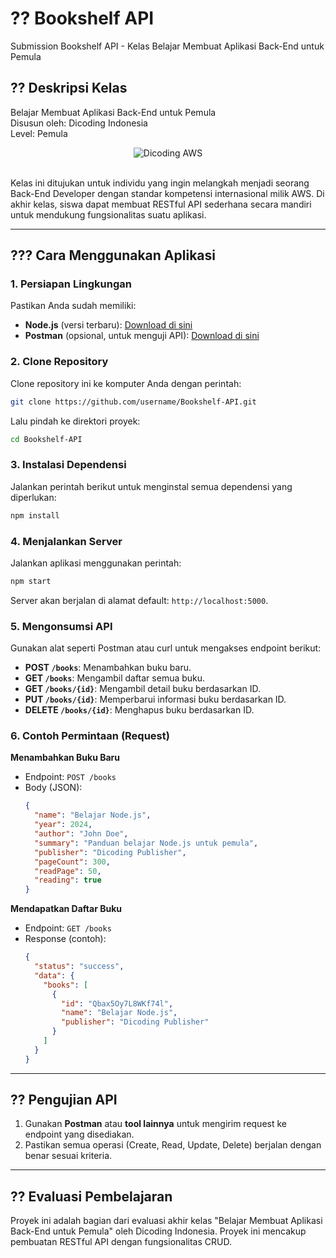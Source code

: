 
# ?? Bookshelf API

Submission Bookshelf API - Kelas Belajar Membuat Aplikasi Back-End untuk Pemula

## ?? Deskripsi Kelas

Belajar Membuat Aplikasi Back-End untuk Pemula <br>
Disusun oleh: Dicoding Indonesia <br>
Level: Pemula

<div align="center">
  <img src="https://user-images.githubusercontent.com/95717485/225231893-e59de44d-0d3e-4e79-971b-a4d494565a74.png" alt="Dicoding AWS">
</div>

<br>

Kelas ini ditujukan untuk individu yang ingin melangkah menjadi seorang Back-End Developer dengan standar kompetensi internasional milik AWS. Di akhir kelas, siswa dapat membuat RESTful API sederhana secara mandiri untuk mendukung fungsionalitas suatu aplikasi.

---

## ??? Cara Menggunakan Aplikasi

### 1. **Persiapan Lingkungan**
Pastikan Anda sudah memiliki:
- **Node.js** (versi terbaru): [Download di sini](https://nodejs.org)
- **Postman** (opsional, untuk menguji API): [Download di sini](https://www.postman.com/downloads)

### 2. **Clone Repository**
Clone repository ini ke komputer Anda dengan perintah:
```bash
git clone https://github.com/username/Bookshelf-API.git
```
Lalu pindah ke direktori proyek:
```bash
cd Bookshelf-API
```

### 3. **Instalasi Dependensi**
Jalankan perintah berikut untuk menginstal semua dependensi yang diperlukan:
```bash
npm install
```

### 4. **Menjalankan Server**
Jalankan aplikasi menggunakan perintah:
```bash
npm start
```
Server akan berjalan di alamat default: `http://localhost:5000`.

### 5. **Mengonsumsi API**
Gunakan alat seperti Postman atau curl untuk mengakses endpoint berikut:
- **POST `/books`**: Menambahkan buku baru.
- **GET `/books`**: Mengambil daftar semua buku.
- **GET `/books/{id}`**: Mengambil detail buku berdasarkan ID.
- **PUT `/books/{id}`**: Memperbarui informasi buku berdasarkan ID.
- **DELETE `/books/{id}`**: Menghapus buku berdasarkan ID.

### 6. **Contoh Permintaan (Request)**
**Menambahkan Buku Baru**
- Endpoint: `POST /books`
- Body (JSON):
  ```json
  {
    "name": "Belajar Node.js",
    "year": 2024,
    "author": "John Doe",
    "summary": "Panduan belajar Node.js untuk pemula",
    "publisher": "Dicoding Publisher",
    "pageCount": 300,
    "readPage": 50,
    "reading": true
  }
  ```

**Mendapatkan Daftar Buku**
- Endpoint: `GET /books`
- Response (contoh):
  ```json
  {
    "status": "success",
    "data": {
      "books": [
        {
          "id": "Qbax5Oy7L8WKf74l",
          "name": "Belajar Node.js",
          "publisher": "Dicoding Publisher"
        }
      ]
    }
  }
  ```

---

## ?? Pengujian API
1. Gunakan **Postman** atau **tool lainnya** untuk mengirim request ke endpoint yang disediakan.
2. Pastikan semua operasi (Create, Read, Update, Delete) berjalan dengan benar sesuai kriteria.

---

## ?? Evaluasi Pembelajaran
Proyek ini adalah bagian dari evaluasi akhir kelas "Belajar Membuat Aplikasi Back-End untuk Pemula" oleh Dicoding Indonesia. Proyek ini mencakup pembuatan RESTful API dengan fungsionalitas CRUD.

[^1]: [Show Credential](https://www.dicoding.com/certificates/QLZ9Q2MM2Z5D)

